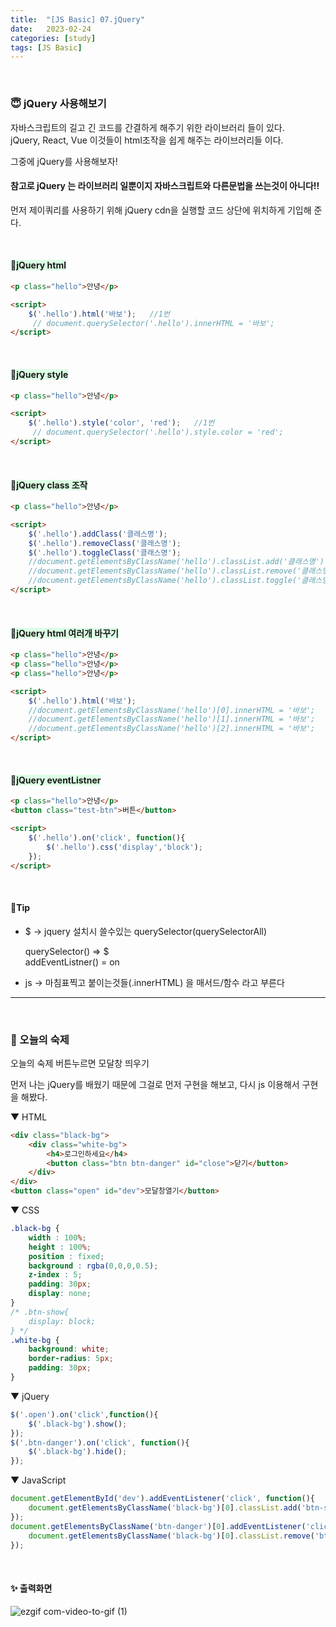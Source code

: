 ```yaml
---
title:  "[JS Basic] 07.jQuery"
date:   2023-02-24
categories: [study]
tags: [JS Basic]
---
```

<br>

### 😇 jQuery 사용해보기

자바스크립트의 길고 긴 코드를 간결하게 해주기 위한 라이브러리 들이 있다.    
jQuery, React, Vue 이것들이 html조작을 쉽게 해주는 라이브러리들 이다.    

그중에 jQuery를 사용해보자!

#### 참고로 jQuery 는 라이브러리 일뿐이지 자바스크립트와 다른문법을 쓰는것이 아니다!!


먼저 제이쿼리를 사용하기 위해 jQuery cdn을 실행할 코드 상단에 위치하게 기입해 준다.

<br>

#### <span style="background-color:#DCFFE4"> 📂jQuery html</span> 

```html
<p class="hello">안녕</p>

<script>
    $('.hello').html('바보');   //1번
     // document.querySelector('.hello').innerHTML = '바보';
</script>
```

<br>

#### <span style="background-color:#DCFFE4"> 📂jQuery style</span> 

```html
<p class="hello">안녕</p>

<script>
    $('.hello').style('color', 'red');   //1번
     // document.querySelector('.hello').style.color = 'red';
</script>
```

<br>

#### <span style="background-color:#DCFFE4"> 📂jQuery  class 조작</span> 

```html
<p class="hello">안녕</p>

<script>
    $('.hello').addClass('클래스명');
    $('.hello').removeClass('클래스명');
    $('.hello').toggleClass('클래스명');
    //document.getElementsByClassName('hello').classList.add('클래스명')
    //document.getElementsByClassName('hello').classList.remove('클래스명')
    //document.getElementsByClassName('hello').classList.toggle('클래스명')
</script>
```

<br>

#### <span style="background-color:#DCFFE4"> 📂jQuery  html 여러개 바꾸기</span> 

```html
<p class="hello">안녕</p>
<p class="hello">안녕</p>
<p class="hello">안녕</p>

<script>
    $('.hello').html('바보');
    //document.getElementsByClassName('hello')[0].innerHTML = '바보';
    //document.getElementsByClassName('hello')[1].innerHTML = '바보';
    //document.getElementsByClassName('hello')[2].innerHTML = '바보';
</script>
```

<br>

#### <span style="background-color:#DCFFE4"> 📂jQuery  eventListner</span> 

```html
<p class="hello">안녕</p>
<button class="test-btn">버튼</button>

<script>
    $('.hello').on('click', function(){
        $('.hello').css('display','block');
    });
</script>
```

<br>

#### 📌Tip

- $ -> jquery 설치시 쓸수있는 querySelector(querySelectorAll)     

    querySelector() => $   
    addEventListner() = on

- js -> 마침표찍고 붙이는것들(.innerHTML) 을 매서드/함수 라고 부른다

---

<br>

### 📑 오늘의 숙제
오늘의 숙제 버튼누르면 모달창 띄우기

먼저 나는 jQuery를 배웠기 때문에 그걸로 먼저 구현을 해보고, 다시 js 이용해서 구현을 해봤다.

▼ HTML

```html
<div class="black-bg">
    <div class="white-bg">
        <h4>로그인하세요</h4>
        <button class="btn btn-danger" id="close">닫기</button>
    </div>
</div>
<button class="open" id="dev">모달창열기</button> 
```

▼ CSS

```css
.black-bg {
    width : 100%;
    height : 100%;
    position : fixed;
    background : rgba(0,0,0,0.5);
    z-index : 5;
    padding: 30px;
    display: none;
}
/* .btn-show{
    display: block;
} */
.white-bg {
    background: white;
    border-radius: 5px;
    padding: 30px;
} 
```

▼ jQuery

```javascript
$('.open').on('click',function(){
    $('.black-bg').show();
});
$('.btn-danger').on('click', function(){
    $('.black-bg').hide();
});
```

▼ JavaScript

```javascript
document.getElementById('dev').addEventListener('click', function(){
    document.getElementsByClassName('black-bg')[0].classList.add('btn-show');
});
document.getElementsByClassName('btn-danger')[0].addEventListener('click', function(){
    document.getElementsByClassName('black-bg')[0].classList.remove('btn-show');
});
```

<br>

#### ✨ 출력화면

![ezgif com-video-to-gif (1)](https://user-images.githubusercontent.com/115879536/221121162-950d0710-a644-4ebb-9fe8-4aec195017f5.gif)
